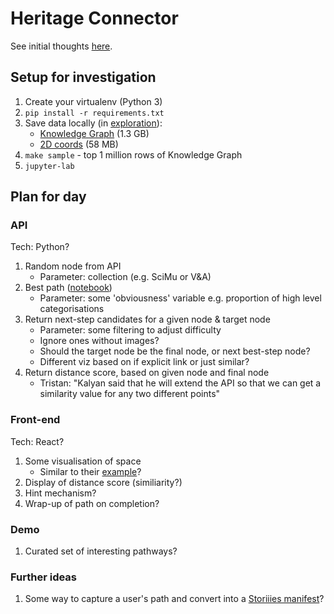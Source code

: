 # Heritage Connector

See initial thoughts [here](./initial-thoughts.md).

## Setup for investigation
1. Create your virtualenv (Python 3)
1. `pip install -r requirements.txt`
1. Save data locally (in [exploration](./exploration/)):
    - [Knowledge Graph](https://heritageconnector.s3.eu-west-2.amazonaws.com/rdf/hc_dump_latest.nt) (1.3 GB)
    - [2D coords](https://heritageconnector.s3.eu-west-2.amazonaws.com/visualisation/visualisation_data_with_clusters.tsv) (58 MB)
1. `make sample` - top 1 million rows of Knowledge Graph
1. `jupyter-lab`

## Plan for day

### API
Tech: Python?
1. Random node from API
    - Parameter: collection (e.g. SciMu or V&A)
1. Best path ([notebook](./exploration/shortest-path.ipynb))
    - Parameter: some 'obviousness' variable e.g. proportion of high level categorisations
1. Return next-step candidates for a given node & target node
    - Parameter: some filtering to adjust difficulty
    - Ignore ones without images?
    - Should the target node be the final node, or next best-step node?
    - Different viz based on if explicit link or just similar?
1. Return distance score, based on given node and final node
    - Tristan: "Kalyan said that he will extend the API so that we can get a similarity value for any two different points"

### Front-end
Tech: React?
1. Some visualisation of space
    - Similar to their [example](https://thesciencemuseum.github.io/heritage-connector-demos/3_visualisation/index.html#)?
1. Display of distance score (similiarity?)
1. Hint mechanism?
1. Wrap-up of path on completion?

### Demo
1. Curated set of interesting pathways?

### Further ideas
1. Some way to capture a user's path and convert into a [Storiiies manifest](https://storiiies.cogapp.com/holbein/manifest.json)?
